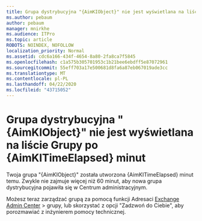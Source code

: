 ```yaml
---
title: Grupa dystrybucyjna "{AimKIObject}" nie jest wyświetlana na liście Grupy po {AimKITimeElapsed} minut
ms.author: pebaum
author: pebaum
manager: mnirkhe
ms.audience: ITPro
ms.topic: article
ROBOTS: NOINDEX, NOFOLLOW
localization_priority: Normal
ms.assetid: cdc6a166-434f-4654-8a80-2fa8ca7f5845
ms.openlocfilehash: c1a575b305701953c1b21bee6ebdff5e87072961
ms.sourcegitcommit: 55eff703a17e500681d8fa6a87eb067019ade3cc
ms.translationtype: MT
ms.contentlocale: pl-PL
ms.lasthandoff: 04/22/2020
ms.locfileid: "43715052"
---
```

# <a name="distribution-group-aimkiobject-not-showing-in-groups-list-after-aimkitimeelapsed-minutes"></a>Grupa dystrybucyjna "{AimKIObject}" nie jest wyświetlana na liście Grupy po {AimKITimeElapsed} minut

Twoja grupa "{AimKIObject}" została utworzona {AimKITimeElapsed} minut temu. Zwykle nie zajmuje więcej niż 60 minut, aby nowa grupa dystrybucyjna pojawiła się w Centrum administracyjnym.
  
Możesz teraz zarządzać grupą za pomocą funkcji Adresaci [Exchange Admin Center](https://outlook.office365.com/ecp/?rfr=Admin_o365&amp;exsvurl=1&amp;mkt=en-US.aspx) > grupy, lub skorzystać z opcji "Zadzwoń do Ciebie", aby porozmawiać z inżynierem pomocy technicznej. 
  